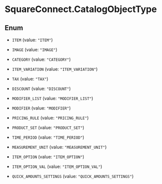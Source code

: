 # SquareConnect.CatalogObjectType

## Enum


* `ITEM` (value: `"ITEM"`)

* `IMAGE` (value: `"IMAGE"`)

* `CATEGORY` (value: `"CATEGORY"`)

* `ITEM_VARIATION` (value: `"ITEM_VARIATION"`)

* `TAX` (value: `"TAX"`)

* `DISCOUNT` (value: `"DISCOUNT"`)

* `MODIFIER_LIST` (value: `"MODIFIER_LIST"`)

* `MODIFIER` (value: `"MODIFIER"`)

* `PRICING_RULE` (value: `"PRICING_RULE"`)

* `PRODUCT_SET` (value: `"PRODUCT_SET"`)

* `TIME_PERIOD` (value: `"TIME_PERIOD"`)

* `MEASUREMENT_UNIT` (value: `"MEASUREMENT_UNIT"`)

* `ITEM_OPTION` (value: `"ITEM_OPTION"`)

* `ITEM_OPTION_VAL` (value: `"ITEM_OPTION_VAL"`)

* `QUICK_AMOUNTS_SETTINGS` (value: `"QUICK_AMOUNTS_SETTINGS"`)


